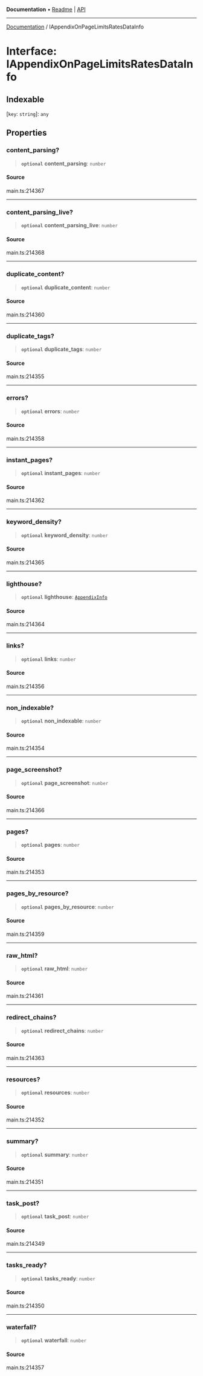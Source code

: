 **Documentation** • [Readme](../README.md) \| [API](../globals.md)

***

[Documentation](../README.md) / IAppendixOnPageLimitsRatesDataInfo

# Interface: IAppendixOnPageLimitsRatesDataInfo

## Indexable

 \[`key`: `string`\]: `any`

## Properties

### content\_parsing?

> **`optional`** **content\_parsing**: `number`

#### Source

main.ts:214367

***

### content\_parsing\_live?

> **`optional`** **content\_parsing\_live**: `number`

#### Source

main.ts:214368

***

### duplicate\_content?

> **`optional`** **duplicate\_content**: `number`

#### Source

main.ts:214360

***

### duplicate\_tags?

> **`optional`** **duplicate\_tags**: `number`

#### Source

main.ts:214355

***

### errors?

> **`optional`** **errors**: `number`

#### Source

main.ts:214358

***

### instant\_pages?

> **`optional`** **instant\_pages**: `number`

#### Source

main.ts:214362

***

### keyword\_density?

> **`optional`** **keyword\_density**: `number`

#### Source

main.ts:214365

***

### lighthouse?

> **`optional`** **lighthouse**: [`AppendixInfo`](../classes/AppendixInfo.md)

#### Source

main.ts:214364

***

### links?

> **`optional`** **links**: `number`

#### Source

main.ts:214356

***

### non\_indexable?

> **`optional`** **non\_indexable**: `number`

#### Source

main.ts:214354

***

### page\_screenshot?

> **`optional`** **page\_screenshot**: `number`

#### Source

main.ts:214366

***

### pages?

> **`optional`** **pages**: `number`

#### Source

main.ts:214353

***

### pages\_by\_resource?

> **`optional`** **pages\_by\_resource**: `number`

#### Source

main.ts:214359

***

### raw\_html?

> **`optional`** **raw\_html**: `number`

#### Source

main.ts:214361

***

### redirect\_chains?

> **`optional`** **redirect\_chains**: `number`

#### Source

main.ts:214363

***

### resources?

> **`optional`** **resources**: `number`

#### Source

main.ts:214352

***

### summary?

> **`optional`** **summary**: `number`

#### Source

main.ts:214351

***

### task\_post?

> **`optional`** **task\_post**: `number`

#### Source

main.ts:214349

***

### tasks\_ready?

> **`optional`** **tasks\_ready**: `number`

#### Source

main.ts:214350

***

### waterfall?

> **`optional`** **waterfall**: `number`

#### Source

main.ts:214357
